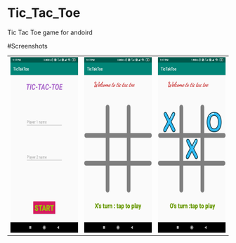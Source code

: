 # Tic_Tac_Toe
Tic Tac Toe game for andoird


#Screenshots


<table>

  <tr>
    <td valign="top"><img src="screenshots/Screenshot_2020-05-29-21-17-42-439_com.example.tictaktoe.jpg"  width="200" height="400"></td>
    <td valign="top"><img src="screenshots/Screenshot_2020-05-29-21-17-47-291_com.example.tictaktoe.jpg"  width="200" height="400"></td>
 <td valign="top"><img src="screenshots/Screenshot_2020-05-29-21-17-50-945_com.example.tictaktoe.jpg"  width="200" height="400"></td>
 </tr>
 </table>
 
